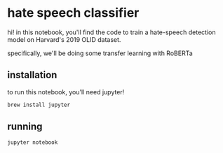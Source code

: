# hate speech classifier

hi! in this notebook, you'll find the code to train a hate-speech detection model on Harvard's 2019 OLID dataset.

specifically, we'll be doing some transfer learning with RoBERTa

## installation

to run this notebook, you'll need jupyter!

```bash
brew install jupyter
```

## running

```bash
jupyter notebook
```
